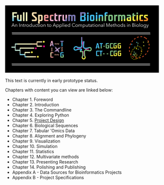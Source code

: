 ![Full Spectrum Bioinformatics](./cover_image/full_spectrum_bioinformatics_cover.png "A cover image for Full Spectrum Bioinformatics, showing the text title in rainbow colors with a phylogenetic tree, nucleotide substitution diagram, tRNA secondary structure, sequence alignment and principle coordinates analysis plot shown below it.")

This text is currently in early prototype status. 

Chapters with content you can view are linked below:

- Chapter 1. Foreword
- Chapter 2. Introduction
- Chapter 3. The Commandline
- Chapter 4. Exploring Python
- Chapter 5. [Project Design](./05_project_design/project_design.ipynb) 
- Chapter 6. Biological Sequences
- Chapter 7. Tabular 'Omics Data
- Chapter 8. Alignment and Phylogeny
- Chapter 9. Visualization
- Chapter 10. Simulation
- Chapter 11. Statistics
- Chapter 12. Multivariate methods
- Chapter 13. Presenting Research
- Chapter 14. Polishing and Publishing
- Appendix A - Data Sources for Bioinformatics Projects
- Appendix B - Project Specifications 

